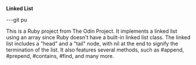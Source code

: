 **Linked List**

---git pu

This is a Ruby project from The Odin Project. It implements a linked list using an array since Ruby doesn't have a built-in linked list class.
The linked list includes a "head" and a "tail" node, with nil at the end to signify the termination of the list. It also features several methods, such as #append, #prepend, #contains, #find, and many more.




